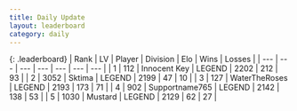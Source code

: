 ```yaml
---
title: Daily Update
layout: leaderboard
category: daily
---
```


{: .leaderboard}
| Rank | LV | Player | Division | Elo | Wins | Losses |
| --- | --- | --- | --- | --- | --- | --- |
| <span data-change="2">1</span> | 112 | <span title="ID: 773025">Innocent Key</span> | LEGEND | <span data-change="37">2202</span> | <span data-change="39">212</span> | <span data-change="13">93</span> |
| <span data-change="-1">2</span> | 3052 | <span title="ID: 353063">Sktima</span> | LEGEND | <span data-change="0">2199</span> | <span data-change="0">47</span> | <span data-change="0">10</span> |
| <span data-change="1">3</span> | 127 | <span title="ID: 773086">WaterTheRoses</span> | LEGEND | <span data-change="69">2193</span> | <span data-change="19">173</span> | <span data-change="2">71</span> |
| <span data-change="-2">4</span> | 902 | <span title="ID: 188640">Supportname765</span> | LEGEND | <span data-change="-43">2142</span> | <span data-change="18">138</span> | <span data-change="10">53</span> |
| <span data-change="2">5</span> | 1030 | <span title="ID: 611082">Mustard</span> | LEGEND | <span data-change="21">2129</span> | <span data-change="3">62</span> | <span data-change="0">27</span> |